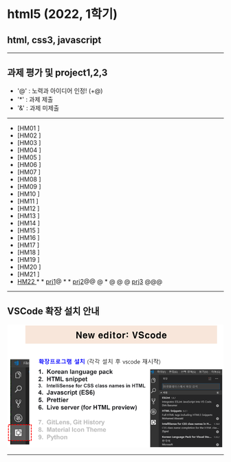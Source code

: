 # html5 (2022, 1학기)
## html, css3, javascript
---
## 과제 평가 및 project1,2,3
- '@' : 노력과 아이디어 인정! (+@)
- '*' : 과제 제출 
- '&' : 과제 미제출 
***
- [HM01	]
- [HM02	]
- [HM03	]
- [HM04	]
- [HM05	]
- [HM06	]
- [HM07	]
- [HM08	]
- [HM09	]
- [HM10	]
- [HM11	]
- [HM12	]
- [HM13	]
- [HM14	]
- [HM15	]
- [HM16	]
- [HM17	]
- [HM18	]
- [HM19	]
- [HM20	]
- [HM21	]
- [HM22	](https://github.com/HINEET/hm20) * * [prj1](http://chaos.inje.ac.kr:3030/hm/project/hm20/hm20_rpt01.html)@ * * [prj2](http://chaos.inje.ac.kr:3030/hm/project2/hm20/hm20_rpt02.html)@@ @ * @ @ @ [prj3](http://chaos.inje.ac.kr:3030/hm/project3/hm20/hm20_rpt03.html) @@@
***
## VSCode 확장 설치 안내 

![VSCode 확장 설치 안내](https://github.com/Redwoods/html5/blob/master/vscode_extensions.png)
***
